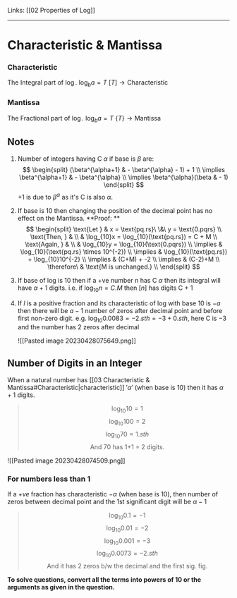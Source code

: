 Links: [[02 Properties of Log]]
___
# Characteristic & Mantissa
### Characteristic
The Integral part of $\log$.
$\log_{b}a =T$
$[T] \to \text{Characteristic}$

### Mantissa
The Fractional part of $\log$.
$\log_{b}a = T$
$\{T\} \to \text{Mantissa}$

## Notes
1. Number of integers having C $\alpha$ if base is $\beta$ are:
$$
\begin{split}
(\beta^{\alpha+1} & - \beta^{\alpha} - 1) + 1 \\
\implies \beta^{\alpha+1} & - \beta^{\alpha} \\
\implies \beta^{\alpha}(\beta & - 1)
\end{split}
$$
   +1 is due to $\beta^{\alpha}$ as it's C is also $\alpha$. 

2. If base is 10 then changing the position of the decimal point has no effect on the Mantissa. 
**Proof: **
$$
\begin{split}
\text{Let } & x = \text{pq.rs}\ \&\ y = \text{0.pqrs} \\
\text{Then, } & \\
& \log_{10}x = \log_{10}(\text{pq.rs}) = C + M \\
\text{Again, } & \\
& \log_{10}y = \log_{10}(\text{0.pqrs}) \\
\implies & \log_{10}(\text{pq.rs} \times 10^{-2}) \\
\implies & \log_{10}(\text{pq.rs}) + \log_{10}10^{-2} \\
\implies & (C+M) + -2 \\
\implies & (C-2)+M \\
\therefore\ & \text{M is unchanged.} \\
\end{split}
$$

3. If base of log is 10 then if a +ve number n has C $\alpha$ then its integral will have $\alpha+1$ digits.
   i.e. if $\log_{10}n = C.M$ then $[n]$ has digits C + 1

3. If $l$ is a positive fraction and its characteristic of log with base 10 is $-a$ then there will be $a-1$ number of zeros after decimal point and before first non-zero digit. 
   e.g. $\log_{10}0.0083 = -2.sth = -3 + 0.sth$, here C is $-3$ and the number has 2 zeros after decimal
   
   ![[Pasted image 20230428075649.png]]

## Number of Digits in an Integer
When a natural number has [[03 Characteristic & Mantissa#Characteristic|characteristic]] $'\alpha'$ (when base is 10)
then it has $\alpha+1$ digits.

> $$\log_{10}10 = 1$$
> $$\log_{10}100 = 2$$
> $$\log_{10}70 = 1.sth$$ 
> $$\text{And 70 has 1+1 = 2 digits.}$$

![[Pasted image 20230428074509.png]]

### For numbers less than 1
If a $+ve$ fraction has characteristic $-\alpha$ (when base is 10), then number of zeros between decimal point and the 1st significant digit will be $\alpha-1$

> $$\log_{10}0.1 = -1$$
> $$\log_{10}0.01 = -2$$
> $$\log_{10}0.001 = -3$$
> $$\log_{10}0.0073 = -2.sth$$
> $$\text{And it has 2 zeros b/w the decimal and the first sig. fig.}$$

**To solve questions, convert all the terms into powers of 10 or the arguments as given in the question.**